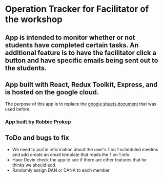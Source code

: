 # Operation Tracker for Facilitator of the workshop

## App is intended to monitor whether or not students have completed certain tasks. An additional feature is to have the facilitator click a button and have specific emails being sent out to the students.

## App built with React, Redux Toolkit, Express, and is hosted on the google cloud.

The purpose of this app is to replace the [google sheets document](https://docs.google.com/spreadsheets/d/1eRkCXACAhhcN5Sbpkv4FjjbRf2ttC3mQKVIs6KL_YWg/edit#gid=0) that was used before.

### App built by [Robbie Prokop](https://linkedin.com/in/robbie-prokop)

## ToDo and bugs to fix

- We need to pull in information about the user's 1 on 1 scheduled meetins and add create an email template that reads the 1 on 1 info.
- Have Devin check the app to see if there are other features that he thinks we should add.
- Randomly assign DAN or DANA to each member
